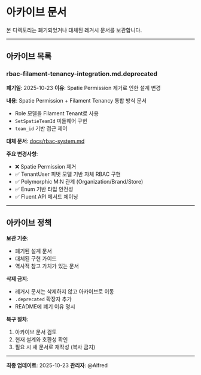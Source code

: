 # 아카이브 문서

본 디렉토리는 폐기되었거나 대체된 레거시 문서를 보관합니다.

---

## 아카이브 목록

### rbac-filament-tenancy-integration.md.deprecated

**폐기일**: 2025-10-23
**이유**: Spatie Permission 제거로 인한 설계 변경

**내용**: Spatie Permission + Filament Tenancy 통합 방식 문서
- Role 모델을 Filament Tenant로 사용
- `SetSpatieTeamId` 미들웨어 구현
- `team_id` 기반 접근 제어

**대체 문서**: [docs/rbac-system.md](../rbac-system.md)

**주요 변경사항**:
- ❌ Spatie Permission 제거
- ✅ TenantUser 피벗 모델 기반 자체 RBAC 구현
- ✅ Polymorphic M:N 관계 (Organization/Brand/Store)
- ✅ Enum 기반 타입 안전성
- ✅ Fluent API 메서드 체이닝

---

## 아카이브 정책

**보관 기준**:
- 폐기된 설계 문서
- 대체된 구현 가이드
- 역사적 참고 가치가 있는 문서

**삭제 금지**:
- 레거시 문서는 삭제하지 않고 아카이브로 이동
- `.deprecated` 확장자 추가
- README에 폐기 이유 명시

**복구 절차**:
1. 아카이브 문서 검토
2. 현재 설계와 호환성 확인
3. 필요 시 새 문서로 재작성 (복사 금지)

---

**최종 업데이트**: 2025-10-23
**관리자**: @Alfred
